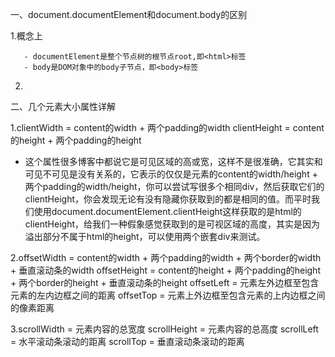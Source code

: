 一、document.documentElement和document.body的区别
 
   1.概念上

       - documentElement是整个节点树的根节点root,即<html>标签
       - body是DOM对象中的body子节点，即<body>标签

   2.


二、几个元素大小属性详解

 1.clientWidth = content的width + 两个padding的width
   clientHeight = content的height + 两个padding的height

   - 这个属性很多博客中都说它是可见区域的高或宽，这样不是很准确，它其实和可见不可见是没有关系的，它表示的仅仅是元素的content的width/height + 两个padding的width/height，你可以尝试写很多个相同div，然后获取它们的clientHeight，你会发现无论有没有隐藏你获取到的都是相同的值。而平时我们使用document.documentElement.clientHeight这样获取的是html的clientHeight，给我们一种假象感觉获取到的是可视区域的高度，其实是因为溢出部分不属于html的height，可以使用两个嵌套div来测试。

 2.offsetWidth = content的width + 两个padding的width + 两个border的width + 垂直滚动条的width
   offsetHeight =  content的height + 两个padding的height + 两个border的height + 垂直滚动条的height
   offsetLeft = 元素左外边框至包含元素的左内边框之间的距离
   offsetTop = 元素上外边框至包含元素的上内边框之间的像素距离

 3.scrollWidth = 元素内容的总宽度
   scrollHeight = 元素内容的总高度
   scrollLeft = 水平滚动条滚动的距离
   scrollTop = 垂直滚动条滚动的距离